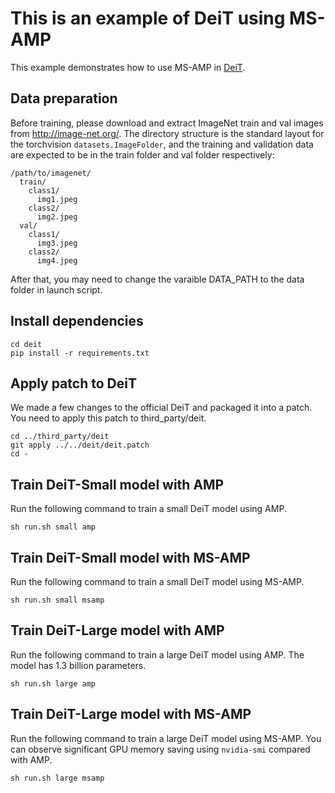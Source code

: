 # This is an example of DeiT using MS-AMP
This example demonstrates how to use MS-AMP in [DeiT](https://github.com/facebookresearch/deit).

## Data preparation
Before training, please download and extract ImageNet train and val images from http://image-net.org/. The directory structure is the standard layout for the torchvision `datasets.ImageFolder`, and the training and validation data are expected to be in the train folder and val folder respectively:
```
/path/to/imagenet/
  train/
    class1/
      img1.jpeg
    class2/
      img2.jpeg
  val/
    class1/
      img3.jpeg
    class2/
      img4.jpeg
```
After that, you may need to change the varaible DATA_PATH to the data folder in launch script.

## Install dependencies
```
cd deit
pip install -r requirements.txt
```

## Apply patch to DeiT
We made a few changes to the official DeiT and packaged it into a patch. You need to apply this patch to third_party/deit.
```
cd ../third_party/deit
git apply ../../deit/deit.patch
cd -
```

## Train DeiT-Small model with AMP
Run the following command to train a small DeiT model using AMP.
```
sh run.sh small amp
```

## Train DeiT-Small model with MS-AMP
Run the following command to train a small DeiT model using MS-AMP.
```
sh run.sh small msamp
```

## Train DeiT-Large model with AMP
Run the following command to train a large DeiT model using AMP. The model has 1.3 billion parameters.
```
sh run.sh large amp
```
## Train DeiT-Large model with MS-AMP
Run the following command to train a large DeiT model using MS-AMP. You can observe significant GPU memory saving using `nvidia-smi` compared with AMP.
```
sh run.sh large msamp
```